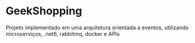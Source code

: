 # GeekShopping
Projeto implementado em uma arquitetura orientada a eventos, utilizando microserviços, .net6, rabbitmq, docker e APIs
